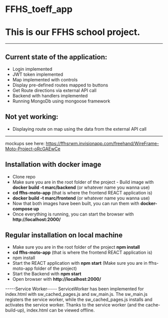 # FFHS_toeff_app

<h1>This is our FFHS school project.</h1>

---

<h2>Current state of the application:</h2>

- Login implemented
- JWT token implemented
- Map implemented with controls
- Display pre-defined routes mapped to buttons
- Get Route directions via external API call
- Backend with handlers implemented
- Running MongoDb using mongoose framework

<h2>Not yet working:</h2>

- Displaying route on map using the data from the external API call

---

mockups see here: https://ffhsrwm.invisionapp.com/freehand/WireFrame-Moto-Project-oRcGAEwCe

<h2>Installation with docker image</h2>

<ul>
    <li>Clone repo</li>
    <li>Make sure you are in the root folder of the project - Build image with <b>docker build -t marc/backend</b> (or whatever name you wanna use) </li>
    <li> <b>cd ffhs-moto-app</b> (that is where the frontend REACT application is)</li>
    <li> <b>docker build -t marc/frontend</b> (or whatever name you wanna use) </li>
    <li> Now that both images have been built, you can run them with <b>docker-compose up</b> </li>
    <li>Once everything is running, you can start the browser with <b>http://localhost:2000/</b></li>
</ul>

<h2>Regular installation on local machine</h2>

<ul>
    <li>Make sure you are in the root folder of the project <b>npm install</b></li> 
    <li><b>cd ffhs-moto-app</b> (that is where the frontend REACT application is)</li>
    <li>npm install</li>
    <li>Start the REACT application with <b>npm start</b> (Make sure you are in ffhs-moto-app folder of the project)</li>
    <li>Start the Backend with <b>npm start</b></li>
    <li>Open browser with <b>http://localhost:2000/</b>
</ul>

-----Service Worker-----
ServiceWorker has been implemented for index.html with sw_cached_pages.js and sw_main.js.
The sw_main.js registers the service worker, while the sw_cached_pages.js installs and activates the service worker.
Thanks to the service worker (and the cache-build-up), index.html can be viewed offline.

